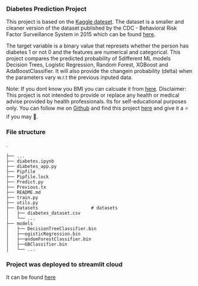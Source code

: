 ### Diabetes Prediction Project

This project is based on the [Kaggle dateset](https://www.kaggle.com/code/alexteboul/diabetes-health-indicators-dataset-notebook/notebook). The dataset is a smaller and cleaner version of the dataset published by the CDC - Behavioral Risk Factor Surveillance System in 2015 which can be found [here](https://www.cdc.gov/brfss/annual_data/annual_2015.html).

The target variable is a binary value that represets whether the person has diabetes 1 or not 0 and the features are numerical and categorical. This project compares the predicted probability of 5different ML models Decision Trees, Logistic Regression, Random Forest, XGBoost and AdaBoostClassifier. It will also provide the changein probability (delta) when the parameters vary w.r.t the previous inputed data.

Note: If you dont know you BMI you can calcuate it from [here](https://www.cdc.gov/healthyweight/assessing/bmi/adult_bmi/english_bmi_calculator/bmi_calculator.html).
Disclaimer: This project is not intended to provide or replace any health or medical advise provided by health professionals. Its for self-educational purposes only.
You can follow me on [Github](https://github.com/maclavijo) and find this project [here](https://github.com/maclavijo/Projects/tree/main/Diabetes_Prediction) and give it a ⭐ if you may 💙.

### File structure
.
```
├── ...
├── diabetes.ipynb
├── diabetes_app.py
├── Pipfile
├── Pipfile.lock
├── Predict.py
├── Previous.tx
├── README.md
├── train.py
├── utils.py
├── Datasets                    # datasets
│   ├── diabetes_dataset.csv
│   └── ...
├── models
│   ├── DecisionTreeClassifier.bin
│   ├──ogisticRegression.bin
│   ├──andomForestClassifier.bin
│   ├──GBClassifier.bin
│   └── ...
```
### Project was deployed to streamlit cloud
It can be found [here](https://maclavijo-projects-diabetes-predictiondiabetes-app-z713qp.streamlit.app/)
